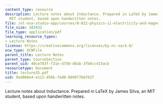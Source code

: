 ```yaml
---
content_type: resource
description: Lecture notes about Inductance. Prepared in LaTeX by James Silva, an
  MIT student, based upon handwritten notes.
file: /ol-ocw-studio-app/courses/8-022-physics-ii-electricity-and-magnetism-fall-2006/9ed060e4e112d56bfad0689977b8762f_lecture35.pdf
file_size: 103432
file_type: application/pdf
learning_resource_types:
- Lecture Notes
license: https://creativecommons.org/licenses/by-nc-sa/4.0/
ocw_type: OCWFile
parent_title: Lecture Notes
parent_type: CourseSection
parent_uid: 40ce783f-f31e-d750-d8ab-3fb0cc415acb
resourcetype: Document
title: lecture35.pdf
uid: 9ed060e4-e112-d56b-fad0-689977b8762f
---
```

Lecture notes about Inductance. Prepared in LaTeX by James Silva, an MIT student, based upon handwritten notes.